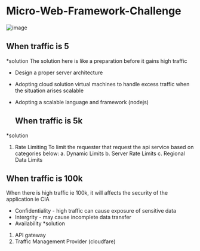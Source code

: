 # Micro-Web-Framework-Challenge

![image](https://user-images.githubusercontent.com/70791269/170765200-3b8355e1-3864-4605-8201-4000f97b6184.png)
## When traffic is 5
*solution
The solution here is like a preparation before it gains high traffic
- Design a proper server architecture
- Adopting cloud solution
  virtual machines to handle excess traffic when the situation arises
  scalable 
- Adopting a scalable language and framework (nodejs)
  
  ## When traffic is 5k
*solution
1. Rate Limiting
To limit the requester that request the api service based on categories below:
  a. Dynamic Limits
  b. Server Rate Limits
  c. Regional Data Limits
  
  ## When traffic is 100k
  When there is high traffic ie 100k, it will affects the security of the application ie CIA
  - Confidentiality - high traffic can cause exposure of sensitive data
  - Intergrity - may cause incomplete data transfer
  - Availability
*solution
1. API gateway
2. Traffic Management Provider (cloudfare)

